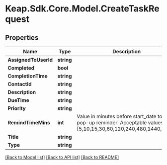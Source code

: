 # Keap.Sdk.Core.Model.CreateTaskRequest

## Properties

Name | Type | Description | Notes
------------ | ------------- | ------------- | -------------
**AssignedToUserId** | **string** |  | 
**Completed** | **bool** |  | [optional] 
**CompletionTime** | **string** |  | [optional] 
**ContactId** | **string** |  | [optional] 
**Description** | **string** |  | [optional] 
**DueTime** | **string** |  | [optional] 
**Priority** | **string** |  | [optional] 
**RemindTimeMins** | **int** | Value in minutes before start_date to show pop-up reminder.  Acceptable values are [5,10,15,30,60,120,240,480,1440,2880] | [optional] 
**Title** | **string** |  | [optional] 
**Type** | **string** |  | [optional] 

[[Back to Model list]](../README.md#documentation-for-models) [[Back to API list]](../README.md#documentation-for-api-endpoints) [[Back to README]](../README.md)


